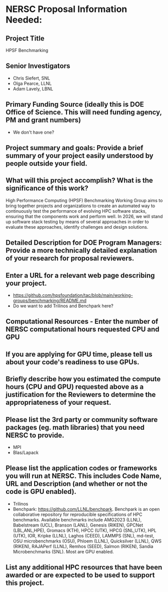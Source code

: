 # NERSC Proposal Information Needed:

## Project Title
HPSF Benchmarking

## Senior Investigators
* Chris Siefert, SNL
* Olga Pearce, LLNL
* Adam Lavely, LBNL

## Primary Funding Source (ideally this is DOE Office of Science. This will need funding agency, PM and grant numbers)
* We don't have one?

## Project summary and goals: Provide a brief summary of your project easily understood by people outside your field. 
## What will this project accomplish? What is the significance of this work?

High Performance Computing (HPSF) Benchmarking Working Group aims to bring together projects and organizations 
to create an automated way to continuously test the performance of evolving HPC software stacks, 
ensuring that the components work and perform well.
In 2026, we will stand up software stack testing by means of several approaches in order to evaluate these approaches,
identify challenges and design solutions.

## Detailed Description for DOE Program Managers: Provide a more technically detailed explanation of your research for proposal reviewers.


## Enter a URL for a relevant web page describing your project.
* https://github.com/hpsfoundation/tac/blob/main/working-groups/benchmarking/README.md
* Do we want to add Trilinos and Benchpark here?

## Computational Resources - Enter the number of NERSC computational hours requested CPU and GPU

## If you are applying for GPU time, please tell us about your code's readiness to use GPUs.

## Briefly describe how you estimated the compute hours (CPU and GPU) requested above as a justification for the Reviewers to determine the appropriateness of your request.

## Please list the 3rd party or community software packages (eg. math libraries) that you need NERSC to provide.
* MPI
* Blas/Lapack

## Please list the application codes or frameworks you will run at NERSC. This includes Code Name, URL and Description (and whether or not the code is GPU enabled).
* Trilinos
* Benchpark: https://github.com/LLNL/benchpark. Benchpark is an open collaborative repository for reproducible specifications of HPC benchmarks.  Available benchmarks include AMG2023 (LLNL), Babelstream (UCL), Branson (LANL), Genesis (RIKEN), GPCNet (LBL,ANL,HPE), Gromacs (KTH), HPCC (UTK), HPCG (SNL,UTK), HPL (UTK), IOR, Kripke (LLNL), Laghos (CEED), LAMMPS (SNL), md-test, OSU microbenchmarks (OSU), Phloem (LLNL), Quicksilver (LLNL), QWS (RIKEN), RAJAPerf (LLNL), Remhos (SEED), Salmon (RIKEN), Sandia Microbenchmarks (SNL).  Most are GPU enabled.

## List any additional HPC resources that have been awarded or are expected to be used to support this project.

